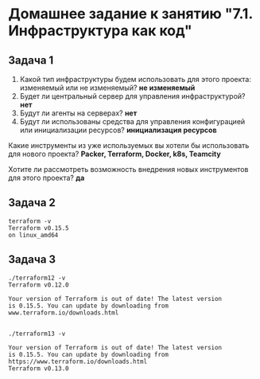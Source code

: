 # Домашнее задание к занятию "7.1. Инфраструктура как код"

## Задача 1

1. Какой тип инфраструктуры будем использовать для этого проекта: изменяемый или не изменяемый? __не изменяемый__
2. Будет ли центральный сервер для управления инфраструктурой? __нет__
3. Будут ли агенты на серверах? __нет__
4. Будут ли использованы средства для управления конфигурацией или инициализации ресурсов? __инициализация ресурсов__

Какие инструменты из уже используемых вы хотели бы использовать для нового проекта? __Packer, Terraform, Docker, k8s, Teamcity__

Хотите ли рассмотреть возможность внедрения новых инструментов для этого проекта? __да__

## Задача 2

```
terraform -v
Terraform v0.15.5
on linux_amd64
```

## Задача 3

```
./terraform12 -v
Terraform v0.12.0

Your version of Terraform is out of date! The latest version
is 0.15.5. You can update by downloading from www.terraform.io/downloads.html


./terraform13 -v

Your version of Terraform is out of date! The latest version
is 0.15.5. You can update by downloading from https://www.terraform.io/downloads.html
Terraform v0.13.0
```